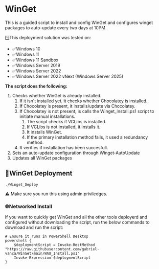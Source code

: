 # WinGet

This is a guided script to install and config WinGet and configures winget packages to auto-update every two days at 10PM.

🪟This deployment solution was tested on:

* ✅Windows 10
* ✅Windows 11
* ✅Windows 11 Sandbox
* ✅Windows Server 2019
* ✅Windows Server 2022
* ✅Windows Server 2022 vNext (Windows Server 2025)

**The script does the following:**

1. Checks whether WinGet is already installed.
   1. If it isn't installed yet, it checks whether Chocolatey is installed.
   2. If Chocolatey is present, it installs/update via Chocolatey.
   3. If Chocolatey is not present, is calls the Winget_Install.ps1 script to initiate manual installations.
      1. The script checks if VCLibs is installed.
      2. If VCLibs is not installed, it installs it.
      3. It installs WinGet.
      4. If the primary installation method fails, it used a redundancy method.
   4. It verifies if installation has been succesfull.
2. Sets an auto-update configuration through Winget-AutoUpdate
3. Updates all WinGet packages

## 🚀WinGet Deployment

```
./Winget_Deploy
```

⚠️ Make sure you run this using admin priviledges.

### 🌐Networked Install

If you want to quickly get WinGet and all the other tools deployerd and configured without downloading the script, run the below commands to download and run the script:

```
# Ensure it runs in PowerShell Desktop
powershell {
    $deploymentScript = Invoke-RestMethod "https://raw.githubusercontent.com/gabriel-vanca/WinGet/main/WAU_Install.ps1"
    Invoke-Expression $deploymentScript
}

```
